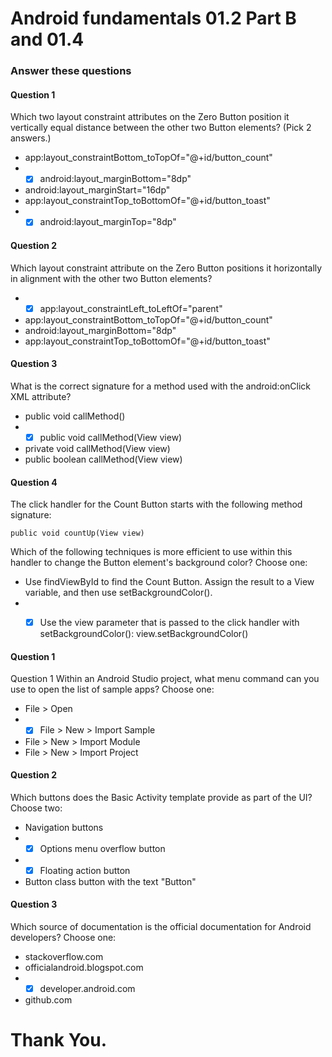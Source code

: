 # Android fundamentals 01.2 Part B and 01.4

### Answer these questions

#### Question 1

Which two layout constraint attributes on the Zero Button position it vertically equal distance between the other two Button elements? (Pick 2 answers.)

* app:layout_constraintBottom_toTopOf="@+id/button_count"
* - [x] android:layout_marginBottom="8dp"
* android:layout_marginStart="16dp"
* app:layout_constraintTop_toBottomOf="@+id/button_toast"
* - [x] android:layout_marginTop="8dp"

#### Question 2

Which layout constraint attribute on the Zero Button positions it horizontally in alignment with the other two Button elements?

* - [x] app:layout_constraintLeft_toLeftOf="parent"
* app:layout_constraintBottom_toTopOf="@+id/button_count"
* android:layout_marginBottom="8dp"
* app:layout_constraintTop_toBottomOf="@+id/button_toast"

#### Question 3 

What is the correct signature for a method used with the android:onClick XML attribute?

* public void callMethod()
* - [x] public void callMethod(View view)
* private void callMethod(View view)
* public boolean callMethod(View view)

#### Question 4

The click handler for the Count Button starts with the following method signature:


`
public void countUp(View view)
`

Which of the following techniques is more efficient to use within this handler to change the Button element's background color? Choose one:

* Use findViewById to find the Count Button. Assign the result to a View variable, and then use setBackgroundColor().
* - [x] Use the view parameter that is passed to the click handler with setBackgroundColor(): view.setBackgroundColor()


#### Question 1

Question 1
Within an Android Studio project, what menu command can you use to open the list of sample apps? Choose one:

* File > Open
* - [x] File > New > Import Sample
* File > New > Import Module
* File > New > Import Project

#### Question 2

Which buttons does the Basic Activity template provide as part of the UI? Choose two:

* Navigation buttons
* - [x] Options menu overflow button
* - [x] Floating action button
* Button class button with the text "Button"

#### Question 3 

Which source of documentation is the official documentation for Android developers? Choose one:

* stackoverflow.com
* officialandroid.blogspot.com
* - [x] developer.android.com
* github.com

# Thank You.
